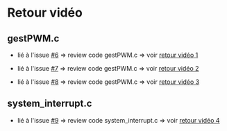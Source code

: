 # Retour vidéo 
## gestPWM.c
- lié à l'issue [#6](https://github.com/JoaoManuelMarquesChaves/Tp1_PWM_AD/issues/6) => review code gestPWM.c => voir [retour vidéo 1](https://www.swisstransfer.com/d/db57e71d-f1ae-43d9-a7eb-ed34e5684306)

- lié à l'issue [#7](https://github.com/JoaoManuelMarquesChaves/Tp1_PWM_AD/issues/7) => review code gestPWM.c => voir [retour vidéo 2](https://www.swisstransfer.com/d/c1e55079-b976-4fe8-83e7-e326c09e8e4d)

- lié à l'issue [#8](https://github.com/JoaoManuelMarquesChaves/Tp1_PWM_AD/issues/8) => review code gestPWM.c => voir [retour vidéo 3](https://www.swisstransfer.com/d/4b475fda-7f41-44c3-b633-edea548568a6)

## system_interrupt.c
- lié à l'issue [#9](https://github.com/JoaoManuelMarquesChaves/Tp1_PWM_AD/issues/9) => review code system_interrupt.c => voir [retour vidéo 4](https://www.swisstransfer.com/d/24f061cc-89f1-4cb3-a553-748301f226f3)
